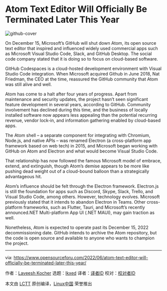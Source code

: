 [#]: subject: "Atom Text Editor Will Officially Be Terminated Later This Year"
[#]: via: "https://www.opensourceforu.com/2022/06/atom-text-editor-will-officially-be-terminated-later-this-year/"
[#]: author: "Laveesh Kocher https://www.opensourceforu.com/author/laveesh-kocher/"
[#]: collector: "lkxed"
[#]: translator: " "
[#]: reviewer: " "
[#]: publisher: " "
[#]: url: " "

Atom Text Editor Will Officially Be Terminated Later This Year
======
![github-cover][1]

On December 15, Microsoft’s GitHub will shut down Atom, its open source text editor that inspired and influenced widely used commercial apps such as Microsoft Visual Studio Code, Slack, and GitHub Desktop. The social code company stated that it is doing so to focus on cloud-based software.

GitHub Codespaces is a cloud-hosted development environment with Visual Studio Code integration. When Microsoft acquired Github in June 2018, Nat Friedman, the CEO at the time, reassured the GitHub community that Atom was still alive and well.

Atom has come to a halt after four years of progress. Apart from maintenance and security updates, the project hasn’t seen significant feature development in several years, according to GitHub. Community involvement has declined during this time, and the business of locally installed software now appears less appealing than the potential recurring revenue, vendor lock-in, and information gathering enabled by cloud-based apps.

The Atom shell – a separate component for integrating with Chromium, Node.js, and native APIs – was renamed Electron (a cross-platform app framework based on web tech) in 2015, and Microsoft began working with GitHub on Atom and Electron and what would become Visual Studio Code.

That relationship has now followed the famous Microsoft model of embrace, extend, and extinguish, though Atom’s demise appears to be more like pushing dead weight out of a cloud-bound balloon than a strategically advantageous hit.

Atom’s influence should be felt through the Electron framework. Electron.js is still the foundation for apps such as Discord, Skype, Slack, Trello, and Visual Studio Code, among others. However, technology evolves. Microsoft previously stated that it intends to abandon Electron in Teams. Other cross-platform frameworks, such as Flutter, Tauri, and Microsoft’s recently announced.NET Multi-platform App UI (.NET MAUI), may gain traction as well.

Nonetheless, Atom is expected to operate past its December 15, 2022 decommissioning date. GitHub intends to archive the Atom repository, but the code is open source and available to anyone who wants to champion the project.

--------------------------------------------------------------------------------

via: https://www.opensourceforu.com/2022/06/atom-text-editor-will-officially-be-terminated-later-this-year/

作者：[Laveesh Kocher][a]
选题：[lkxed][b]
译者：[译者ID](https://github.com/译者ID)
校对：[校对者ID](https://github.com/校对者ID)

本文由 [LCTT](https://github.com/LCTT/TranslateProject) 原创编译，[Linux中国](https://linux.cn/) 荣誉推出

[a]: https://www.opensourceforu.com/author/laveesh-kocher/
[b]: https://github.com/lkxed
[1]: https://www.opensourceforu.com/wp-content/uploads/2022/06/github-cover-e1654769639273.jpg
